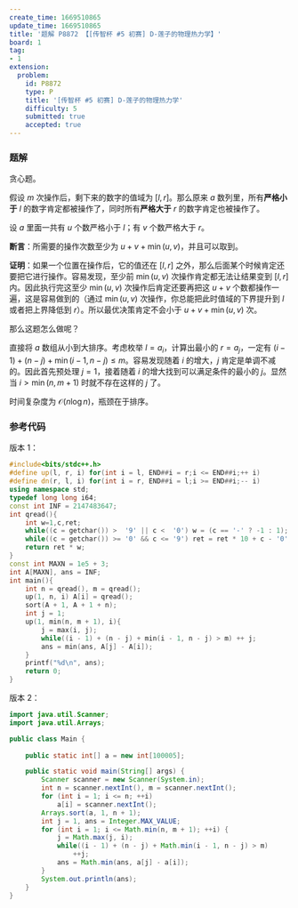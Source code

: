 ```yaml
---
create_time: 1669510865
update_time: 1669510865
title: '题解 P8872 【[传智杯 #5 初赛] D-莲子的物理热力学】'
board: 1
tag:
- 1
extension:
  problem:
    id: P8872
    type: P
    title: '[传智杯 #5 初赛] D-莲子的物理热力学'
    difficulty: 5
    submitted: true
    accepted: true
---
```

### 题解

贪心题。

假设 $m$ 次操作后，剩下来的数字的值域为 $[l,r]$。那么原来 $a$ 数列里，所有**严格小于** $l$ 的数字肯定都被操作了，同时所有**严格大于** $r$ 的数字肯定也被操作了。

设 $a$ 里面一共有 $u$ 个数严格小于 $l$；有 $v$ 个数严格大于 $r$。

**断言**：所需要的操作次数至少为 $u+v+\min(u,v)$，并且可以取到。

**证明**：如果一个位置在操作后，它的值还在 $[l,r]$ 之外，那么后面某个时候肯定还要把它进行操作。容易发现，至少前 $\min(u,v)$ 次操作肯定都无法让结果变到 $[l,r]$ 内。因此执行完这至少 $\min(u,v)$ 次操作后肯定还要再把这 $u+v$ 个数都操作一遍，这是容易做到的（通过 $\min(u,v)$ 次操作，你总能把此时值域的下界提升到 $l$ 或者把上界降低到 $r$）。所以最优决策肯定不会小于 $u+v+\min(u,v)$ 次。

那么这题怎么做呢？

直接将 $a$ 数组从小到大排序。考虑枚举 $l=a_i$，计算出最小的 $r=a_j$，一定有 $(i-1)+(n-j)+\min(i-1,n-j)\le m$。容易发现随着 $i$ 的增大，$j$ 肯定是单调不减的。因此首先预处理 $j=1$，接着随着 $i$ 的增大找到可以满足条件的最小的 $j$。显然当 $i> \min(n,m+1)$ 时就不存在这样的 $j$ 了。

时间复杂度为 $\mathcal O(n\log n)$，瓶颈在于排序。


### 参考代码

版本 $1$：

```cpp
#include<bits/stdc++.h>
#define up(l, r, i) for(int i = l, END##i = r;i <= END##i;++ i)
#define dn(r, l, i) for(int i = r, END##i = l;i >= END##i;-- i)
using namespace std;
typedef long long i64;
const int INF = 2147483647;
int qread(){
    int w=1,c,ret;
    while((c = getchar()) >  '9' || c <  '0') w = (c == '-' ? -1 : 1); ret = c - '0';
    while((c = getchar()) >= '0' && c <= '9') ret = ret * 10 + c - '0';
    return ret * w;
}
const int MAXN = 1e5 + 3;
int A[MAXN], ans = INF;
int main(){
    int n = qread(), m = qread();
    up(1, n, i) A[i] = qread();
    sort(A + 1, A + 1 + n);
    int j = 1;
    up(1, min(n, m + 1), i){
        j = max(i, j);
        while((i - 1) + (n - j) + min(i - 1, n - j) > m) ++ j;
        ans = min(ans, A[j] - A[i]);
    }
    printf("%d\n", ans);
    return 0;
}
```

版本 $2$：

```java
import java.util.Scanner;
import java.util.Arrays;

public class Main {
    
    public static int[] a = new int[100005];

    public static void main(String[] args) {
        Scanner scanner = new Scanner(System.in);
        int n = scanner.nextInt(), m = scanner.nextInt();
        for (int i = 1; i <= n; ++i)
            a[i] = scanner.nextInt();
        Arrays.sort(a, 1, n + 1);
        int j = 1, ans = Integer.MAX_VALUE;
        for (int i = 1; i <= Math.min(n, m + 1); ++i) {
            j = Math.max(j, i);
            while((i - 1) + (n - j) + Math.min(i - 1, n - j) > m) 
                ++j;
            ans = Math.min(ans, a[j] - a[i]);
        }
        System.out.println(ans);
    }
}
